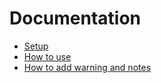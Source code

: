 # Documentation

* [Setup](setup.md)
* [How to use](how-to-use.md)
* [How to add warning and notes](how-to-add-warning-and-notes.md)
